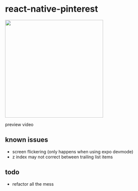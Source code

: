 # react-native-pinterest

<img src="./preview.webp" width="320px" />

preview video

## known issues

- screen flickering (only happens when using expo devmode)
- z index may not correct between trailing list items

## todo

- refactor all the mess
